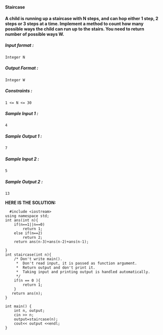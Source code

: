**Staircase**



#### A child is running up a staircase with N steps, and can hop either 1 step, 2 steps or 3 steps at a time. Implement a method to count how many possible ways the child can run up to the stairs. You need to return number of possible ways W.

##### Input format :

```
Integer N

```

##### Output Format :

```
Integer W

```

##### Constraints :

```
1 <= N <= 30

```

##### Sample Input 1 :

```
4

```

##### Sample Output 1 :

```
7

```

##### Sample Input 2 :

```
5

```

##### Sample Output 2 :

```
13
```

**HERE IS THE SOLUTION:**

      #include <iostream>
    using namespace std;
    int ans(int n){
        if(n==1||n==0)
        	return 1;
    	else if(n==2)
        	return 2;
     	return ans(n-3)+ans(n-2)+ans(n-1);
     
    }
    int staircase(int n){
        /* Don't write main().
         *  Don't read input, it is passed as function argument.
         *  Return output and don't print it.
         *  Taking input and printing output is handled automatically.
         */
        if(n == 0 ){
            return 1;
        }
       return ans(n);
    }
    
    int main() {
        int n, output;
        cin >> n;
        output=staircase(n);
        cout<< output <<endl;
    }



